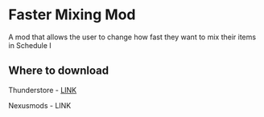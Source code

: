 
# Faster Mixing Mod

A mod that allows the user to change how fast they want to mix their items in Schedule I




## Where to download

Thunderstore - [LINK](https://thunderstore.io/c/schedule-i/p/Zlatan/FasterMixing/)

Nexusmods - LINK
